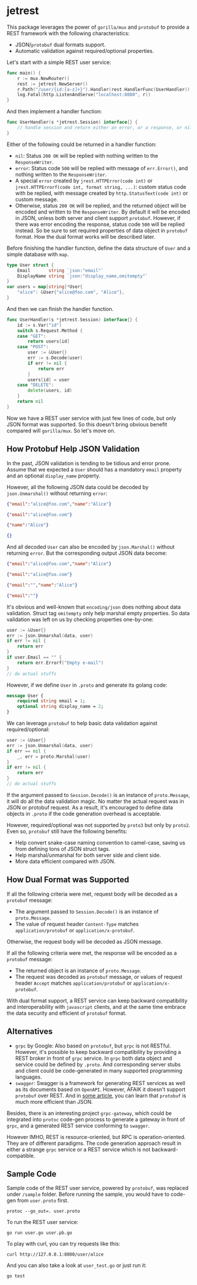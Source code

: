 # jetrest

This package leverages the power of ```gorilla/mux``` and ```protobuf``` to provide a REST framework with the following characteristics:

* JSON/```protobuf``` dual formats support.
* Automatic validation against required/optional properties.

Let's start with a simple REST user service:

```go
func main() {
    r := mux.NewRouter()
    rest := jetrest.NewServer()
    r.Path("/user/{id:[a-z]+}").Handler(rest.HandlerFunc(UserHandler))
    log.Fatal(http.ListenAndServe("localhost:8080", r))
}
```

And then implement a handler function:

```go
func UserHandler(s *jetrest.Session) interface{} {
    // handle session and return either an error, or a response, or nil
}
```

Either of the following could be returned in a handler function:

* ```nil```: Status ```200 OK``` will be replied with nothing written to the ```ResponseWriter```.
* ```error```: Status code ```500``` will be replied with message of ```err.Error()```, and nothing written to the ```ResponseWriter```.
* A special ```error``` created by ```jrest.HTTPError(code int)``` or  ```jrest.HTTPErrorf(code int, format string, ...)```: custom status code with be replied, with message created by ```http.StatusText(code int)``` or custom message.
* Otherwise, status ```200 OK``` will be replied, and the returned object will be encoded and written to the ```ResponseWriter```. By default it will be encoded in JSON, unless both server and client support ```protobuf```. However, if there was error encoding the response, status code ```500``` will be replied instead. So be sure to set required properties of data object in ```protobuf``` format. How the dual format works will be described later.

Before finishing the handler function, define the data structure of ```User``` and a simple database with ```map```.

```go
type User struct {
    Email       string `json:"email"`
    DisplayName string `json:"display_name,omitempty"`
}
var users = map[string]*User{
    "alice": &User{"alice@foo.com", "Alice"},
}
```

And then we can finish the handler function.

```go
func UserHandler(s *jetrest.Session) interface{} {
    id := s.Var("id")
    switch s.Request.Method {
    case "GET":
        return users[id]
    case "POST":
        user := &User{}
        err := s.Decode(user)
        if err != nil {
            return err
        }
        users[id] = user
    case "DELETE":
        delete(users, id)
    }
    return nil
}
```

Now we have a REST user service with just few lines of code, but only JSON format was supported. So this doesn't bring obvious benefit compared will ```gorilla/mux```. So let's move on.

## How Protobuf Help JSON Validation

In the past, JSON validation is tending to be tidious and error prone. Assume that we expected a ```User``` should has a mandatory ```email``` property and an optional ```display_name``` property.

However, all the following JSON data could be decoded by ```json.Unmarshal()``` without returning ```error```:

```json
{"email":"alice@foo.com","name":"Alice"}
```

```json
{"email":"alice@foo.com"}
```

```json
{"name":"Alice"}
```

```json
{}
```

And all decoded ```User``` can also be encoded by ```json.Marshal()``` without returning ```error```. But the corresponding output JSON data become:

```json
{"email":"alice@foo.com","name":"Alice"}
```

```json
{"email":"alice@foo.com"}
```

```json
{"email":"","name":"Alice"}
```

```json
{"email":""}
```

It's obvious and well-known that ```encoding/json``` does nothing about data validation. Struct tag ```omitempty``` only help marshal empty properties. So data validation was left on us by checking properties one-by-one:

```go
user := &User{}
err := json.Unmarshal(data, user)
if err != nil {
    return err
}
if user.Email == "" {
    return err.Errorf("Empty e-mail")
}
// do actual stuffs
```

However, if we define ```User``` in ```.proto``` and generate its golang code:

```protobuf
message User {
    required string email = 1;
    optional string display_name = 2;
}
```

We can leverage ```protobuf``` to help basic data validation against required/optional:

```go
user := &User{}
err := json.Unmarshal(data, user)
if err == nil {
    _, err = proto.Marshal(user)
}
if err != nil {
    return err
}
// do actual stuffs
```

If the argument passed to ```Session.Decode()``` is an instance of ```proto.Message```, it will do all the data validation magic. No matter the actual request was in JSON or protobuf request. As a result, it's encouraged to define data objects in ```.proto``` if the code generation overhead is acceptable.

However, required/optional was not supported by ```proto3``` but only by ```proto2```. Even so, ```protobuf``` still have the following benefits:

* Help convert snake-case naming convention to camel-case, saving us from defining tons of JSON struct tags.
* Help marshal/unmarshal for both server side and client side.
* More data efficient compared with JSON.

## How Dual Format was Supported

If all the following criteria were met, request body will be decoded as a ```protobuf``` message:

* The argument passed to ```Session.Decode()``` is an instance of ```proto.Message```.
* The value of request header ```Content-Type``` matches ```application/protobuf``` or ```application/x-protobuf```.

Otherwise, the request body will be decoded as JSON message.

If all the following criteria were met, the response will be encoded as a ```protobuf``` message:

* The returned object is an instance of ```proto.Message```.
* The request was decoded as ```protobuf``` message, or values of request header ```Accept``` matches ```application/protobuf``` or ```application/x-protobuf```.

With dual format support, a REST service can keep backward compatibility and interoperability with ```javascript``` clients, and at the same time embrace the data security and efficient of ```protobuf``` format.

## Alternatives

* ```grpc``` by Google: Also based on ```protobuf```, but ```grpc``` is not RESTful. However, it's possible to keep backward compatibility by providing a REST broker in front of ```grpc``` service. In ```grpc``` both data object and service could be defined by ```.proto```. And corresponding server stubs and client could be code-generated in many supported programming languages.
* ```swagger```: Swagger is a framework for generating REST services as well as its documents based on ```OpenAPI```. However, AFAIK it doesn't support ```protobuf``` over REST. And in [some article](https://auth0.com/blog/beating-json-performance-with-protobuf/), you can learn that ```protobuf``` is much more efficient than JSON.

Besides, there is an interesting project ```grpc-gateway```, which could be integrated into ```protoc``` code-gen process to generate a gateway in front of ```grpc```, and a generated REST service conforming to ```swagger```.

However IMHO, REST is resource-oriented, but RPC is operation-oriented. They are of different paradigms. The code generation approach result in either a strange ```grpc``` service or a REST service which is not backward-compatible.

## Sample Code

Sample code of the REST user service, powered by ```protobuf```, was replaced under ```/sample``` folder. Before running the sample, you would have to code-gen from ```user.proto``` first.

```shell
protoc --go_out=. user.proto
```

To run the REST user service:

```shell
go run user.go user.pb.go
```

To play with curl, you can try requests like this:

```shell
curl http://127.0.0.1:8080/user/alice
```

And you can also take a look at ```user_test.go``` or just run it:

```shell
go test
```
